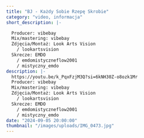 ```yaml
---
title: "BJ - Każdy Sobie Rzepę Skrobie"
category: "video, informacja"
short_description: |-

  Producer: vibebay
  Mix/mastering: vibebay
  Zdjęcia/Montaż: Look Arts Vision
    / lookartsvision
  Skrecze: EMDO
    / emdomistyczneflow2001
    / mistyczny_emdo
description: |-
  https://youtu.be/k_PqxFzjM3Q?si=6kNH30Z-o8ozk1Mr
  Producer: vibebay
  Mix/mastering: vibebay
  Zdjęcia/Montaż: Look Arts Vision
    / lookartsvision
  Skrecze: EMDO
    / emdomistyczneflow2001
    / mistyczny_emdo
date: "2024-09-05 20:00:00"
thumbnail: "/images/uploads/IMG_0473.jpg"
---
```

